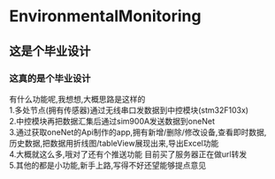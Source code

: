 # EnvironmentalMonitoring
## 这是个毕业设计  
### 这真的是个毕业设计  
有什么功能呢,我想想,大概思路是这样的  
1.多处节点(拥有传感器)通过无线串口发数据到中控模块(stm32F103x)  
2.中控模块再把数据汇集后通过sim900A发送数据到oneNet  
3.通过获取oneNet的Api制作的app,拥有新增/删除/修改设备,查看即时数据,  
历史数据,把数据用折线图/tableView展现出来,导出Excel功能  
4.大概就这么多,哦对了还有个推送功能 目前买了服务器正在做url转发  
5.其他的都是小功能,新手上路,写得不好还望能够提点意见   
